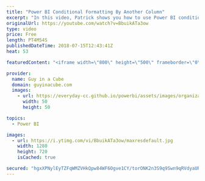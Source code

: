 ```yaml
---
title: "Power BI Conditional Formatting By Another Column"
excerpt: "In this video, Patrick shows you how to use Power BI conditional formatting by another column in Power BI Desktop. Using conditional formatting by another column can help you provide context which leads to faster insights. Power BI capability arrived in the May 2018 release of Power BI Desktop.  LET'S"
originalUrl: https://youtube.com/watch?v=BbuikATa3ow
type: video
price: Free
length: PT4M54S
publishedDateTime: 2018-07-15T12:43:41Z
heat: 53

featuredContent: "<iframe width=\"800\" height=\"500\" frameborder=\"0\" src=\"https://www.youtube.com/embed/BbuikATa3ow\" allow=\"accelerometer; autoplay; encrypted-media; gyroscope; picture-in-picture\" allowfullscreen></iframe>"

provider:
  name: Guy in a Cube
  domain: guyinacube.com
  images:
    - url: https://everyday-cc.github.io/powerbi/assets/images/organizations/guyinacube.com-50x50.jpg
      width: 50
      height: 50

topics:
  - Power BI

images:
  - url: https://i.ytimg.com/vi/BbuikATa3ow/maxresdefault.jpg
    width: 1280
    height: 720
    isCached: true

secured: "hgxXPNylEyTZFqWMZVHkQpw84WF6Ogve1CY/torONK2n3S9q9Swn9qRVdyaUReIVBVCspPnrssZc8P5GWdkPQE6gK18tdW+YmHOxuQf9xIP6ykujtySaoArpoIgn6Wxk14em3NylfA4rXy+e1iAm+8qfHwXbmrN1rI+ZfeE6LTYa1r3HR6E43FE2dnjcj+QBlDtTkZNxqo5ApcYhtWlvYlQtPJr/wadDWjdWhI3kOflaCdJZNeqlx5nee8eOb/FcWXEkycduDa4bmckDouIUZpZdojhh3BymA7dhP7kR8G5f7Qi3OCVfRGoUWBvHYVdgEZoM/bV/9xFoyN5JcIXkt2znoj8oVjCe8wDEMjFZoFlWu3XReWWbXHm5DDo1vBcSQXAWrLpCOAP0cq87IWHy3rwMeX2VvYWf4bRrFy5FIGI=;EamW/Ch+mq3UuEWamrDGXQ=="
---
```



